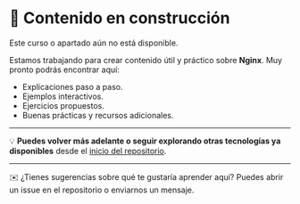 # 🚧 Contenido en construcción

Este curso o apartado aún no está disponible.

Estamos trabajando para crear contenido útil y práctico sobre **Nginx**. Muy pronto podrás encontrar aquí:

- Explicaciones paso a paso.
- Ejemplos interactivos.
- Ejercicios propuestos.
- Buenas prácticas y recursos adicionales.

---

💡 **Puedes volver más adelante o seguir explorando otras tecnologías ya disponibles** desde el [inicio del repositorio](../README.md).

---

✉️ ¿Tienes sugerencias sobre qué te gustaría aprender aquí? Puedes abrir un issue en el repositorio o enviarnos un mensaje.
